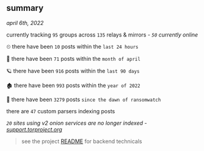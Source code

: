 
## summary
_april 6th, 2022_

currently tracking `95` groups across `135` relays & mirrors - _`50` currently online_

⏲ there have been `10` posts within the `last 24 hours`

🦈 there have been `71` posts within the `month of april`

🪐 there have been `916` posts within the `last 90 days`

🏚 there have been `993` posts within the `year of 2022`

🦕 there have been `3279` posts `since the dawn of ransomwatch`

there are `47` custom parsers indexing posts

_`20` sites using v2 onion services are no longer indexed - [support.torproject.org](https://support.torproject.org/onionservices/v2-deprecation/)_

> see the project [README](https://github.com/thetanz/ransomwatch#ransomwatch--) for backend technicals
